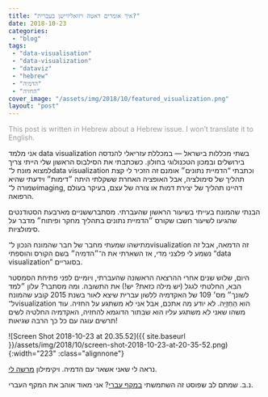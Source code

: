 ```yaml
---
title: "איך אומרים דאטה ויזואליזיישן בעברית?"
date: 2018-10-23
categories: 
 - "blog"
tags: 
 - "data-visualisation"
 - "data-visualization"
 - "dataviz"
 - "hebrew"
 - "הדמיה"
 - "החזיה"
cover_image: "/assets/img/2018/10/featured_visualization.png"
layout: "post"
---
```


<span class="s2" style="color:#999999;">This post is written in Hebrew about a Hebrew issue. I won’t translate it to English.</span>

<span class="s2">אני</span> <span class="s2">מלמד</span><span class="s3"> data visualization </span><span class="s2">בשתי</span> <span class="s2">מכללות</span> <span class="s2">בישראל</span><span class="s3"> — </span><span class="s2">במכללת</span> <span class="s2">עזריאלי</span> <span class="s2">להנדסה</span> <span class="s2">בירושלים</span> <span class="s2">ובמכון</span> <span class="s2">הטכנולוגי</span> <span class="s2">בחולון</span><span class="s3">. </span><span class="s2">כשכתבתי</span> <span class="s2">את</span> <span class="s2">הסילבוס</span> <span class="s2">הראשון</span> <span class="s2">שלי</span> <span class="s2">הייתי</span> <span class="s2">צריך</span> <span class="s2">למצוא</span> <span class="s2">מונח</span> <span class="s2">ל־</span><span class="s3">data visualization </span><span class="s2">וכתבתי</span><span class="s3"> “</span><span class="s2">הדמיית</span> <span class="s2">נתונים״</span> <span class="s2">אומנם</span> <span class="s2">זה</span> <span class="s2">הזכיר</span> <span class="s2">לי</span> <span class="s2">קצת</span> <span class="s2">תהליך</span> <span class="s2">של</span> <span class="s2">סימולציה</span><span class="s3">, </span><span class="s2">אבל</span> <span class="s2">האופציה</span> <span class="s2">האחרת</span> <span class="s2">ששקלתי</span> <span class="s2">היתה</span> <span class="s2">״דימות״</span> <span class="s2">וידעתי</span> <span class="s2">שהיא</span> <span class="s2">שמורה</span> <span class="s2">ל־</span><span class="s3">imaging, </span><span class="s2">דהיינו</span> <span class="s2">תהליך</span> <span class="s2">של</span> <span class="s2">יצירת</span> <span class="s2">דמות</span> <span class="s2">או</span> <span class="s2">צורה</span> <span class="s2">של</span> <span class="s2">עצם</span><span class="s3">, </span><span class="s2">בעיקר</span> <span class="s2">בעולם</span> <span class="s2">הרפואה</span><span class="s3">.</span>

<span class="s2">הבנתי</span> <span class="s2">שהמונח</span> <span class="s2">בעייתי</span> <span class="s2">בשיעור</span> <span class="s2">הראשון</span> <span class="s2">שהעברתי. מסתברש</span><span class="s2">שניים</span> <span class="s2">מארבעת</span> <span class="s2">הסטודנטים</span> <span class="s2">שהגיעו</span> <span class="s2">לשיעור</span> <span class="s2">חשבו</span> <span class="s2">שקורס</span> <span class="s2">״הדמיית</span> <span class="s2">נתונים</span> <span class="s2">בתהליך</span> <span class="s2">מחקר</span> <span class="s2">ופיתוח״</span> <span class="s2">מדבר</span> <span class="s2">על</span> <span class="s2">סימולציות</span><span class="s3">. </span>

<span class="s2">מתישהו</span> <span class="s2">שמעתי</span> <span class="s2">מחבר</span> <span class="s2">של</span> <span class="s2">חבר</span> <span class="s2">שהמונח</span> <span class="s2">הנכון</span> <span class="s2">ל־</span><span class="s3">visualization </span><span class="s2">זה</span> <span class="s2">הדמאה</span><span class="s3">, </span><span class="s2">אבל</span> <span class="s2">זה</span> <span class="s2">נשמע</span> <span class="s2">לי</span> <span class="s2">פלצני</span> <span class="s2">מדי</span><span class="s3">, </span><span class="s2">אז</span> <span class="s2">השארתי</span> <span class="s2">את</span> <span class="s2">ה־״הדמיה״</span> <span class="s2">בשם</span> <span class="s2">הקורס</span> <span class="s2">והוספתי</span><span class="s3"> “data visualization” </span><span class="s2">בסוגריים</span><span class="s3">.</span>

<span class="s2">היום</span><span class="s3">, </span><span class="s2">שלוש</span> <span class="s2">שנים</span> <span class="s2">אחרי</span> <span class="s2">ההרצאה</span> <span class="s2">הראשונה</span> <span class="s2">שהעברתי</span><span class="s3">, </span><span class="s2">ויומיים</span> <span class="s2">לפני</span> <span class="s2">פתיחת</span> <span class="s2">הסמסטר</span> <span class="s2">הבא</span><span class="s3">, </span><span class="s2">החלטתי</span> <span class="s2">לגגל</span><span class="s3"> (</span><span class="s2">יש</span> <span class="s2">מילה</span> <span class="s2">כזאת</span><span class="s3">? </span><span class="s2">יש</span><span class="s3">!) </span><span class="s2">את</span> <span class="s2">התשובה</span><span class="s3">. </span><span class="s2">ומה</span> <span class="s2">מסתבר</span><span class="s3">? </span><span class="s2">עלון</span> <span class="s2">״למד</span> <span class="s2">לשונך״</span> <span class="s2">מס׳</span><span class="s3"> 109 </span><span class="s2">של</span> <span class="s2">האקדמיה</span> <span class="s2">ללשון</span> <span class="s2">עברית שיצא לאור בשנת 2015</span> <span class="s2">קובע</span> <span class="s2">שהמונח</span> <span class="s2">ל־</span><span class="s3">visualization </span><span class="s2">הוא</span> <span class="s2">הַחְזָיָה</span><span class="s3">. </span><span class="s2">לא</span> <span class="s2">יודע</span> <span class="s2">מה</span> <span class="s2">אתכם</span><span class="s3">, </span><span class="s2">אבל</span> <span class="s2">אני</span> <span class="s2">לא</span> <span class="s2">משתגע</span> <span class="s2">על</span> <span class="s2">החזיה</span><span class="s3">. </span><span class="s2">עוד</span> <span class="s2">משהו</span> <span class="s2">שאני</span> <span class="s2">לא</span> <span class="s2">משתגע</span> <span class="s2">עליו</span> <span class="s2">הוא</span> <span class="s2">שבתור הדוגמא</span> <span class="s2">להחזיה</span><span class="s3">, </span><span class="s2">האקדמיה</span> <span class="s2">החלטיה</span> <span class="s2">לשים</span> <span class="s2">תרשים</span> <span class="s2">עוגה</span> <span class="s2">עם</span> <span class="s2">כל</span> <span class="s2">כך</span> <span class="s2">הרבה</span> <span class="s2">שגיאות</span><span class="s3">!</span>

![Screen Shot 2018-10-23 at 20.35.52]({{ site.baseurl }}/assets/img/2018/10/screen-shot-2018-10-23-at-20-35-52.png){:width="223" :class="alignnone"}

<span class="s1">נראה</span> <span class="s1">לי</span> <span class="s1">שאני</span> <span class="s1">אשאר</span> <span class="s1">עם</span> <span class="s1">הדמיה</span><span class="s2">. </span><span class="s1">ויקימילון</span><span class="s2"> <a href="https://he.wiktionary.org/wiki/%D7%94%D7%93%D7%9E%D7%99%D7%94"><span class="s3">מרשה</span> <span class="s3">לי</span></a>.</span>

<span class="s2">נ</span><span class="s3">.</span><span class="s2">ב</span><span class="s3">. </span><span class="s2">שמתם</span> <span class="s2">לב</span> <span class="s2">שפוסט</span> <span class="s2">זה</span> <span class="s2">השתמשתי</span><span class="s3"> <a href="https://he.wikipedia.org/wiki/%D7%95%D7%99%D7%A7%D7%99%D7%A4%D7%93%D7%99%D7%94:%D7%9E%D7%A7%D7%A3_%D7%95%D7%A7%D7%95_%D7%9E%D7%A4%D7%A8%D7%99%D7%93#%D7%9E%D7%A7%D7%A3_(%D7%A2%D7%91%D7%A8%D7%99)_%5B%D6%BE%5D"><span class="s4">במקף</span> <span class="s4">עברי</span></a>? </span><span class="s2">אני</span> <span class="s2">מאוד</span> <span class="s2">אוהב</span> <span class="s2">את</span> <span class="s2">המקף</span> <span class="s2">העברי</span><span class="s3">.</span>
